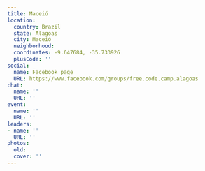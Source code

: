 ```yaml
---
title: Maceió
location:
  country: Brazil
  state: Alagoas
  city: Maceió
  neighborhood: 
  coordinates: -9.647684, -35.733926
  plusCode: ''
social:
  name: Facebook page
  URL: https://www.facebook.com/groups/free.code.camp.alagoas
chat:
  name: ''
  URL: ''
event:
  name: ''
  URL: ''
leaders:
- name: ''
  URL: ''
photos:
  old: 
  cover: ''
---
```

